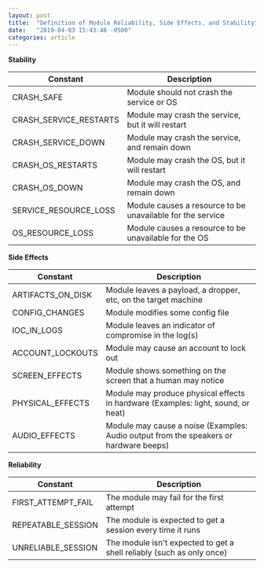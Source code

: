 ```yaml
---
layout: post
title:  "Definition of Module Reliability, Side Effects, and Stability"
date:   "2019-04-03 15:43:48 -0500"
categories: article
---
```


**Stability**

| Constant         | Description    |
| -------------- | ------------- |
| CRASH_SAFE  | Module should not crash the service or OS |
| CRASH_SERVICE_RESTARTS | Module may crash the service, but it will restart |
| CRASH_SERVICE_DOWN | Module may crash the service, and remain down |
| CRASH_OS_RESTARTS | Module may crash the OS, but it will restart |
| CRASH_OS_DOWN | Module may crash the OS, and remain down |
| SERVICE_RESOURCE_LOSS | Module causes a resource to be unavailable for the service |
| OS_RESOURCE_LOSS | Module causes a resource to be unavailable for the OS |

**Side Effects**

| Constant         | Description    |
| -------------- | ------------- |
| ARTIFACTS_ON_DISK | Module leaves a payload, a dropper, etc, on the target machine |
| CONFIG_CHANGES | Module modifies some config file |
| IOC_IN_LOGS | Module leaves an indicator of compromise in the log(s) |
| ACCOUNT_LOCKOUTS | Module may cause an account to lock out |
| SCREEN_EFFECTS | Module shows something on the screen that a human may notice |
| PHYSICAL_EFFECTS | Module may produce physical effects in hardware (Examples: light, sound, or heat) |
| AUDIO_EFFECTS | Module may cause a noise (Examples: Audio output from the speakers or hardware beeps) |

**Reliability** 

| Constant         | Description    |
| -------------- | ------------- |
| FIRST_ATTEMPT_FAIL | The module may fail for the first attempt |
| REPEATABLE_SESSION | The module is expected to get a session every time it runs |
| UNRELIABLE_SESSION | The module isn't expected to get a shell reliably (such as only once) |